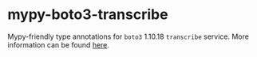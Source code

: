 # mypy-boto3-transcribe

Mypy-friendly type annotations for `boto3` 1.10.18 `transcribe` service.
More information can be found [here](https://github.com/vemel/mypy_boto3).